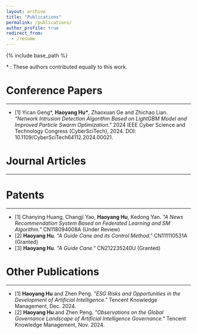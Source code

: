 ```yaml
---
layout: archive
title: "Publications"
permalink: /publications/
author_profile: true
redirect_from:
  - /resume
---
```


{% include base_path %}

\* : These authors contributed equally to this work.

Conference Papers
======
---
* [1] Yican Geng\*, **Haoyang Hu\***, Zhaoxuan Ge and Zhichao Lian. *"Network Intrusion Detection Algorithm Based on LightGBM Model and Improved Particle Swarm Optimization."* 2024 IEEE Cyber Science and Technology Congress (CyberSciTech), 2024. DOI: 10.1109/CyberSciTech64112.2024.00021.

Journal Articles
======
---

Patents
======
---
* [1] Chanying Huang, Changji Yao, **Haoyang Hu**, Kedong Yan. *"A News Recommendation System Based on Federated Learning and SM Algorithm."* CN118094008A (Under Review)
* [2] **Haoyang Hu**. *"A Guide Cane and its Control Method."* CN111110531A (Granted)
* [3] **Haoyang Hu**. *"A Guide Cane."* CN212235240U (Granted)

Other Publications
======
---
* [1] **Haoyang Hu** and Zhen Peng. *"ESG Risks and Opportunities in the Development of Artificial Intelligence."* Tencent Knowledge Management, Dec. 2024.
* [2] **Haoyang Hu** and Zhen Peng. *"Observations on the Global Governance Landscape of Artificial Intelligence Governance."* Tencent Knowledge Management, Nov. 2024.
